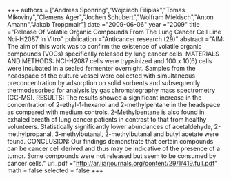 
+++
authors = ["Andreas Sponring","Wojciech Filipiak","Tomas Mikoviny","Clemens Ager","Jochen Schubert","Wolfram Miekisch","Anton Amann","Jakob Troppmair"]
date ="2009-06-06"
year ="2009"
title ="Release Of Volatile Organic Compounds From The Lung Cancer Cell Line Nci-H2087 In Vitro"
publication ="Anticancer research (29)"
abstract ="AIM: The aim of this work was to confirm the existence of volatile organic compounds (VOCs) specifically released by lung cancer cells. MATERIALS AND METHODS: NCI-H2087 cells were trypsinized and 100 x 10(6) cells were incubated in a sealed fermenter overnight. Samples from the headspace of the culture vessel were collected with simultaneous preconcentration by adsorption on solid sorbents and subsequently thermodesorbed for analysis by gas chromatography mass spectrometry (GC-MS). RESULTS: The results showed a significant increase in the concentration of 2-ethyl-1-hexanol and 2-methylpentane in the headspace as compared with medium controls. 2-Methylpentane is also found in exhaled breath of lung cancer patients in contrast to that from healthy volunteers. Statistically significantly lower abundances of acetaldehyde, 2-methylpropanal, 3-methylbutanal, 2-methylbutanal and butyl acetate were found. CONCLUSION: Our findings demonstrate that certain compounds can be cancer cell derived and thus may be indicative of the presence of a tumor. Some compounds were not released but seem to be consumed by cancer cells."
url_pdf ="http://ar.iiarjournals.org/content/29/1/419.full.pdf"
math = false
selected = false
+++
